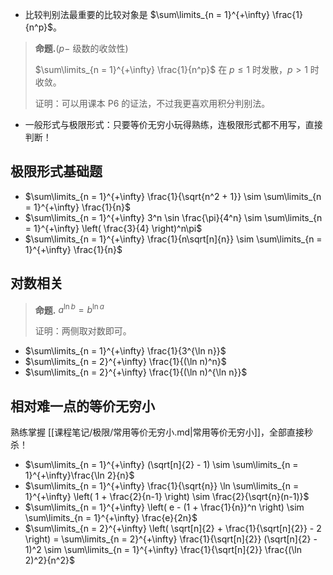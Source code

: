 

- 比较判别法最重要的比较对象是 $\sum\limits_{n = 1}^{+\infty} \frac{1}{n^p}$。

> **命题.**($p-$ 级数的收敛性)
>
> $\sum\limits_{n = 1}^{+\infty} \frac{1}{n^p}$ 在 $p \leq 1$ 时发散，$p > 1$ 时收敛。
>
> 证明：可以用课本 P6 的证法，不过我更喜欢用积分判别法。

- 一般形式与极限形式：只要等价无穷小玩得熟练，连极限形式都不用写，直接判断！

## 极限形式基础题

- $\sum\limits_{n = 1}^{+\infty} \frac{1}{\sqrt{n^2 + 1}} \sim \sum\limits_{n = 1}^{+\infty} \frac{1}{n}$
- $\sum\limits_{n = 1}^{+\infty} 3^n \sin \frac{\pi}{4^n} \sim \sum\limits_{n = 1}^{+\infty} \left( \frac{3}{4} \right)^n\pi$
- $\sum\limits_{n = 1}^{+\infty} \frac{1}{n\sqrt[n]{n}} \sim \sum\limits_{n = 1}^{+\infty} \frac{1}{n}$

## 对数相关

> **命题.** $a^{\ln b} = b^{\ln a}$
>
> 证明：两侧取对数即可。

- $\sum\limits_{n = 1}^{+\infty} \frac{1}{3^{\ln n}}$
- $\sum\limits_{n = 2}^{+\infty} \frac{1}{(\ln n)^n}$
- $\sum\limits_{n = 2}^{+\infty} \frac{1}{(\ln n)^{\ln n}}$

## 相对难一点的等价无穷小

熟练掌握 [[课程笔记/极限/常用等价无穷小.md|常用等价无穷小]]，全部直接秒杀！

- $\sum\limits_{n = 1}^{+\infty} (\sqrt[n]{2} - 1) \sim \sum\limits_{n = 1}^{+\infty}\frac{\ln 2}{n}$
- $\sum\limits_{n = 1}^{+\infty} \frac{1}{\sqrt{n}} \ln \sum\limits_{n = 1}^{+\infty} \left( 1 + \frac{2}{n-1} \right) \sim \frac{2}{\sqrt{n}(n-1)}$
- $\sum\limits_{n = 1}^{+\infty} \left( e - (1 + \frac{1}{n})^n  \right) \sim \sum\limits_{n = 1}^{+\infty} \frac{e}{2n}$
- $\sum\limits_{n = 2}^{+\infty} \left( \sqrt[n]{2} + \frac{1}{\sqrt[n]{2}} - 2 \right) = \sum\limits_{n = 2}^{+\infty} \frac{1}{\sqrt[n]{2}} (\sqrt[n]{2} - 1)^2 \sim \sum\limits_{n = 1}^{+\infty} \frac{1}{\sqrt[n]{2}} \frac{(\ln 2)^2}{n^2}$




